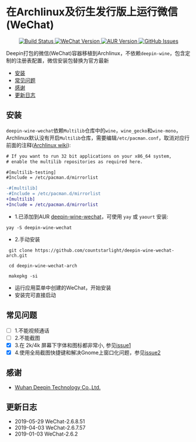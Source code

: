 # 在Archlinux及衍生发行版上运行微信(WeChat)

<p align="center">
  <a href="https://travis-ci.org/countstarlight/deepin-wine-wechat-arch">
    <img src="https://travis-ci.org/countstarlight/deepin-wine-wechat-arch.svg?branch=master" alt="Build Status">
  </a>
  <a href="https://pc.weixin.qq.com/">
    <img src="https://img.shields.io/badge/WeChat-2.6.8.51-blue.svg" alt="WeChat Version">
  </a>
  <a href="https://aur.archlinux.org/packages/deepin-wine-wechat/">
    <img src="https://img.shields.io/aur/version/deepin-wine-wechat.svg" alt="AUR Version">
  </a>
  <a href="https://github.com/countstarlight/deepin-wine-wechat-arch/issues">
    <img src="https://img.shields.io/github/issues/countstarlight/deepin-wine-wechat-arch.svg" alt="GitHub Issues">
  </a>
</p>

Deepin打包的微信(WeChat)容器移植到Archlinux，不依赖`deepin-wine`，包含定制的注册表配置，微信安装包替换为官方最新

- [安装](#安装)
- [常见问题](#常见问题)
- [感谢](#感谢)
- [更新日志](#更新日志)

## 安装

`deepin-wine-wechat`依赖`Multilib`仓库中的`wine`，`wine_gecko`和`wine-mono`，Archlinux默认没有开启`Multilib`仓库，需要编辑`/etc/pacman.conf`，取消对应行前面的注释([Archlinux wiki](https://wiki.archlinux.org/index.php/Official_repositories#multilib)):

```diff
# If you want to run 32 bit applications on your x86_64 system,
# enable the multilib repositories as required here.

#[multilib-testing]
#Include = /etc/pacman.d/mirrorlist

-#[multilib]
-#Include = /etc/pacman.d/mirrorlist
+[multilib]
+Include = /etc/pacman.d/mirrorlist
```

* 1.已添加到AUR [deepin-wine-wechat](https://aur.archlinux.org/packages/deepin-wine-wechat/)，可使用 `yay` 或 `yaourt` 安装:
```shell
yay -S deepin-wine-wechat
```

* 2.手动安装

```shell
 git clone https://github.com/countstarlight/deepin-wine-wechat-arch.git

 cd deepin-wine-wechat-arch
  
 makepkg -si
```

* 运行应用菜单中创建的WeChat，开始安装
* 安装完可直接启动

## 常见问题

- [ ] 1.不能视频通话
- [ ] 2.不能截图
- [x] 3.在 2k/4k 屏幕下字体和图标都非常小, 参见[issue1](https://github.com/countstarlight/deepin-wine-tim-arch/issues/1)
- [x] 4.使用全局截图快捷键和解决Gnome上窗口化问题，参见[issue2](https://github.com/countstarlight/deepin-wine-tim-arch/issues/2)

## 感谢

* [Wuhan Deepin Technology Co.,Ltd.](http://www.deepin.org/)

## 更新日志

* 2019-05-29 WeChat-2.6.8.51
* 2019-04-03 WeChat-2.6.7.57
* 2019-01-03 WeChat-2.6.2